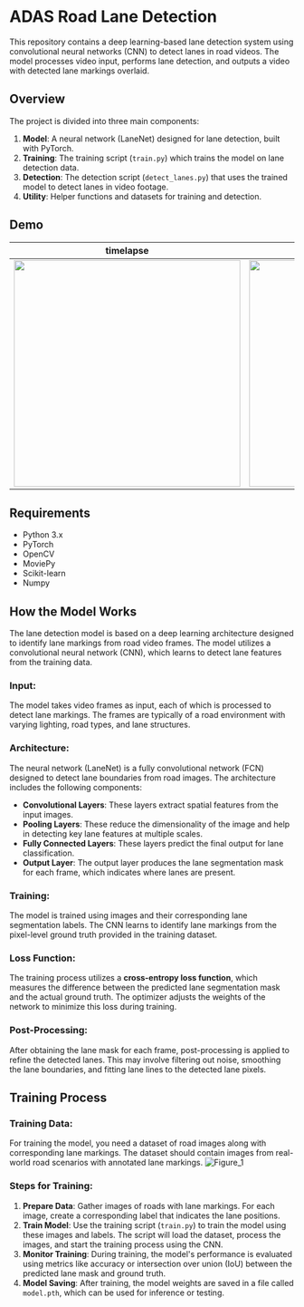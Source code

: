 # ADAS Road Lane Detection

This repository contains a deep learning-based lane detection system using convolutional neural networks (CNN) to detect lanes in road videos. The model processes video input, performs lane detection, and outputs a video with detected lane markings overlaid.

## Overview

The project is divided into three main components:
1. **Model**: A neural network (LaneNet) designed for lane detection, built with PyTorch.
2. **Training**: The training script (`train.py`) which trains the model on lane detection data.
3. **Detection**: The detection script (`detect_lanes.py`) that uses the trained model to detect lanes in video footage.
4. **Utility**: Helper functions and datasets for training and detection.

## Demo
timelapse        |  short-demo
:-------------------------:|:-------------------------:
 <img src="https://github.com/user-attachments/assets/d16d5aea-2e96-4cf7-8425-175b0ffd69b1" width="400"> |  <img src="https://github.com/user-attachments/assets/d752bb55-722f-4116-b807-5abffe57856b" width="400">

## Requirements

- Python 3.x
- PyTorch
- OpenCV
- MoviePy
- Scikit-learn
- Numpy

## How the Model Works

The lane detection model is based on a deep learning architecture designed to identify lane markings from road video frames. The model utilizes a convolutional neural network (CNN), which learns to detect lane features from the training data.

### Input:

The model takes video frames as input, each of which is processed to detect lane markings. The frames are typically of a road environment with varying lighting, road types, and lane structures.

### Architecture:

The neural network (LaneNet) is a fully convolutional network (FCN) designed to detect lane boundaries from road images. The architecture includes the following components:

- **Convolutional Layers**: These layers extract spatial features from the input images.
- **Pooling Layers**: These reduce the dimensionality of the image and help in detecting key lane features at multiple scales.
- **Fully Connected Layers**: These layers predict the final output for lane classification.
- **Output Layer**: The output layer produces the lane segmentation mask for each frame, which indicates where lanes are present.

### Training:

The model is trained using images and their corresponding lane segmentation labels. The CNN learns to identify lane markings from the pixel-level ground truth provided in the training dataset.

### Loss Function:

The training process utilizes a **cross-entropy loss function**, which measures the difference between the predicted lane segmentation mask and the actual ground truth. The optimizer adjusts the weights of the network to minimize this loss during training.

### Post-Processing:

After obtaining the lane mask for each frame, post-processing is applied to refine the detected lanes. This may involve filtering out noise, smoothing the lane boundaries, and fitting lane lines to the detected lane pixels.

## Training Process

### Training Data:

For training the model, you need a dataset of road images along with corresponding lane markings. The dataset should contain images from real-world road scenarios with annotated lane markings.
![Figure_1](https://github.com/user-attachments/assets/59383d56-2caa-46ba-8bf3-a6850f20a246)

### Steps for Training:

1. **Prepare Data**: Gather images of roads with lane markings. For each image, create a corresponding label that indicates the lane positions.
2. **Train Model**: Use the training script (`train.py`) to train the model using these images and labels. The script will load the dataset, process the images, and start the training process using the CNN.
3. **Monitor Training**: During training, the model's performance is evaluated using metrics like accuracy or intersection over union (IoU) between the predicted lane mask and ground truth.
4. **Model Saving**: After training, the model weights are saved in a file called `model.pth`, which can be used for inference or testing.

